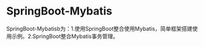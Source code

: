 # SpringBoot-Mybatis
SpringBoot-Mybatisb为：1.使用SpringBoot整合使用Mybatis，简单框架搭建使用示例。2.SpringBoot整合Mybatis事务管理。


